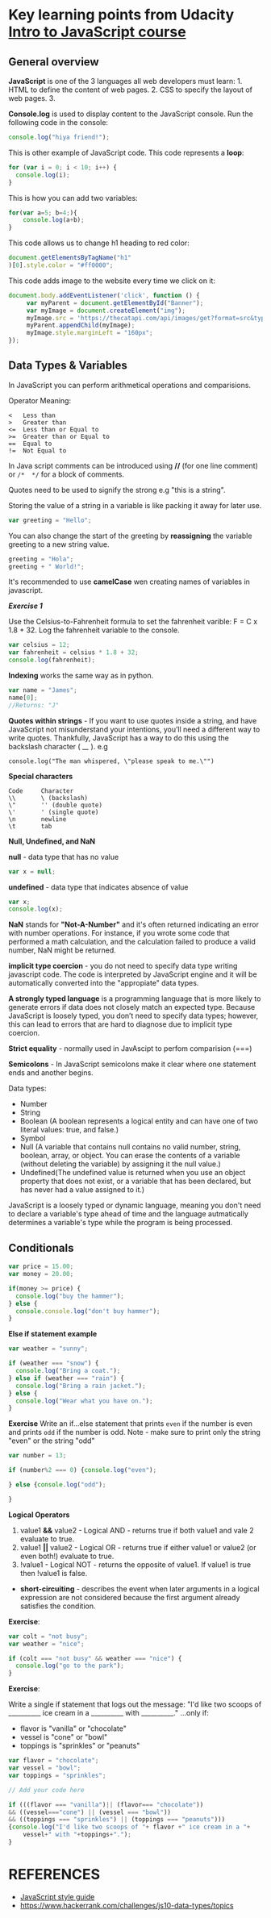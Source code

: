 # Key learning points from Udacity [Intro to JavaScript course](https://eu.udacity.com/course/intro-to-javascript--ud803)


## General overview

__JavaScript__ is one of the 3 languages all web developers must learn: 1. HTML to define the content of web pages. 2. CSS to specify the layout of web pages. 3.

 __Console.log__ is used to display content to the JavaScript console. Run the following code in the console:

```javascript
console.log("hiya friend!");
```

This is other example of JavaScript code. This code represents a __loop__:
```javascript
for (var i = 0; i < 10; i++) {
  console.log(i);
}
```

This is how you can add two variables:
```javascript
for(var a=5; b=4;){
	console.log(a+b);
}
```

This code allows us to change h1 heading to red color:
```javascript
document.getElementsByTagName("h1"
)[0].style.color = "#ff0000";
```

This code adds image to the website every time we click on it:
```javascript
document.body.addEventListener('click', function () {
     var myParent = document.getElementById("Banner");
     var myImage = document.createElement("img");
     myImage.src = 'https://thecatapi.com/api/images/get?format=src&type=gif';
     myParent.appendChild(myImage);
     myImage.style.marginLeft = "160px";
});
```

## Data Types & Variables

In JavaScript you can perform arithmetical operations and comparisions.

Operator	Meaning:
```
<	Less than
>	Greater than
<=	Less than or Equal to
>=	Greater than or Equal to
==	Equal to
!=	Not Equal to
```

In Java script comments can be introduced using __//__ (for one line comment) or ```/*  */``` for a block of comments.

Quotes need to be used to signify the strong e.g "this is a string".

Storing the value of a string in a variable is like packing it away for later use.

```javascript
var greeting = "Hello";
```
You can also change the start of the greeting by __reassigning__ the variable greeting to a new string value.

```javascript
greeting = "Hola";
greeting + " World!";
```

It's recommended to use __camelCase__ wen creating names of variables in javascript.

__***Exercise 1***__

Use the Celsius-to-Fahrenheit formula to set the fahrenheit varible: F = C x 1.8 + 32. Log the fahrenheit variable to the console.
 ```javascript
var celsius = 12;
var fahrenheit = celsius * 1.8 + 32;
console.log(fahrenheit);
```

__Indexing__ works the same way as in python.
```javascript
var name = "James";
name[0];
//Returns: "J"
```
__Quotes within strings__ - If you want to use quotes inside a string, and have JavaScript not misunderstand your intentions, you’ll need a different way to write quotes. Thankfully, JavaScript has a way to do this using the backslash character ( __\__ ). e.g
```code
console.log("The man whispered, \"please speak to me.\"")
```

__Special characters__
```
Code     Character
\\	     \ (backslash)
\"	     '' (double quote)
\'	     ' (single quote)
\n	     newline
\t	     tab
```

__Null, Undefined, and NaN__

__null__ - data type that has no value
```javascript
var x = null;
```

__undefined__ - data type that indicates absence of value
```javascript
var x;
console.log(x);
```
__NaN__ stands for __"Not-A-Number"__ and it's often returned indicating an error with number operations. For instance, if you wrote some code that performed a math calculation, and the calculation failed to produce a valid number, NaN might be returned.

__implicit type coercion__ - you do not need to specify data type writing javascript code. The code is interpreted by JavaScript engine and it will be automatically converted into the "appropiate" data types.

 __A strongly typed language__ is a programming language that is more likely to generate errors if data does not closely match an expected type. Because JavaScript is loosely typed, you don’t need to specify data types; however, this can lead to errors that are hard to diagnose due to implicit type coercion.

__Strict equality__ - normally used in JavAscipt to perfom comparision (===)

__Semicolons__ - In JavaScript semicolons make it clear where one statement ends and another begins.

Data types:
- Number
- String
- Boolean (A boolean represents a logical entity and can have one of two literal values: true, and false.)
- Symbol
- Null (A variable that contains null contains no valid number, string, boolean, array, or object. You can erase the contents of a variable (without deleting the variable) by assigning it the null value.)
- Undefined(The undefined value is returned when you use an object property that does not exist, or a variable that has been declared, but has never had a value assigned to it.)

JavaScript is a loosely typed or dynamic language, meaning you don't need to declare a variable's type ahead of time and the language autmatically determines a variable's type while the program is being processed. 

## Conditionals

```javascript
var price = 15.00;
var money = 20.00;

if(money >= price) {
  console.log("buy the hammer");
} else {
  console.console.log("don't buy hammer");
}
```
__Else if statement example__

```javascript
var weather = "sunny";

if (weather === "snow") {
  console.log("Bring a coat.");
} else if (weather === "rain") {
  console.log("Bring a rain jacket.");
} else {
  console.log("Wear what you have on.");
}
```

__Exercise__
Write an if...else statement that prints `even` if the number is even and prints `odd` if the number is odd.  Note - make sure to print only the string "even" or the string "odd"

```javascript
var number = 13;

if (number%2 === 0) {console.log("even");

} else {console.log("odd");

}
```

__Logical Operators__
1. value1 __&&__ value2 - Logical AND - returns true if both value1 and vale 2 evaluate to true.
2. value1 __||__ value2 - Logical OR - returns true if either value1 or value2 (or even both!) evaluate to true.
3. !value1 - Logical NOT - returns the opposite of value1. If value1 is true then !value1 is false.

- __short-circuiting__ - describes the event when later arguments in a logical expression are not considered because the first argument already satisfies the condition.

__Exercise__:

```javascript
var colt = "not busy";
var weather = "nice";

if (colt === "not busy" && weather === "nice") {
  console.log("go to the park");
}

```
__Exercise__:

Write a single if statement that logs out the message:
"I'd like two scoops of __________ ice cream in a __________ with __________."
 ...only if:
 - flavor is "vanilla" or "chocolate"
 - vessel is "cone" or "bowl"
 - toppings is "sprinkles" or "peanuts"

```javascript
var flavor = "chocolate";
var vessel = "bowl";
var toppings = "sprinkles";

// Add your code here

if (((flavor === "vanilla")|| (flavor=== "chocolate"))
&& ((vessel==="cone") || (vessel === "bowl"))
&& ((toppings === "sprinkles") || (toppings === "peanuts")))
{console.log("I'd like two scoops of "+ flavor +" ice cream in a "+
    vessel+" with "+toppings+".");
}

```



# REFERENCES
- [JavaScript style guide](https://github.com/udacity/frontend-nanodegree-styleguide)
- https://www.hackerrank.com/challenges/js10-data-types/topics
